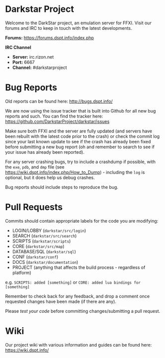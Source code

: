 Darkstar Project
========

Welcome to the DarkStar project, an emulation server for FFXI.
Visit our forums and IRC to keep in touch with the latest developments.

**Forums:** https://forums.dspt.info/index.php

**IRC Channel**
 * **Server:** irc.rizon.net
 * **Port:** 6667
 * **Channel:** #darkstarproject

Bug Reports
========
Old reports can be found here: http://bugs.dspt.info/

We are now using the issue tracker that is built into Github for all new bug reports and such.
You can find the tracker here: https://github.com/DarkstarProject/darkstar/issues

Make sure both FFXI and the server are fully updated (and servers have been rebuilt with the latest code prior to the crash) or check the commit log since your last known update to see if the crash has already been fixed before submitting a new bug report (oh and remember to search to see if your issue has already been reported).

For any server crashing bugs, try to include a crashdump if possible, with the ```exe```, ```pdb```, and ```dmp``` file (see https://wiki.dspt.info/index.php/How_to_Dump) - including the ```log``` is optional, but it does help us debug crashes.

Bug reports should include steps to reproduce the bug.

Pull Requests
========
Commits should contain appropriate labels for the code you are modifying:
* LOGIN/LOBBY (```darkstar/src/login```)
* SEARCH (```darkstar/src/search```)
* SCRIPTS (```darkstar/scripts```)
* CORE (```darkstar/src/map```)
* DATABASE/SQL (```darkstar/sql```)
* CONF (```darkstar/conf```)
* DOCS (```darkstar/documentation```)
* PROJECT (anything that affects the build process - regardless of platform)

e.g. ```SCRIPTS: added [something]``` or ```CORE: added lua bindings for [something]```

Remember to check back for any feedback, and drop a comment once requested changes have been made (if there are any).


Please *test your code* before committing changes/submitting a pull request.

Wiki
========
Our project wiki with various information and guides can be found here:
https://wiki.dspt.info/
